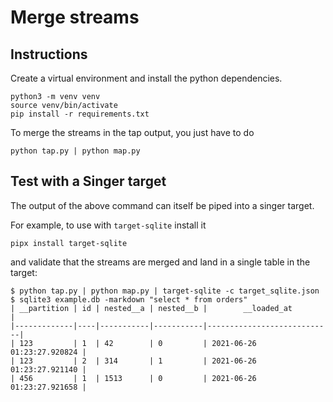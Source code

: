 # Merge streams

## Instructions

Create a virtual environment and install the python dependencies.

```shell
python3 -m venv venv
source venv/bin/activate
pip install -r requirements.txt
```

To merge the streams in the tap output, you just have to do

```shell
python tap.py | python map.py
```

## Test with a Singer target

The output of the above command can itself be piped into a singer target.

For example, to use with `target-sqlite` install it

```shell
pipx install target-sqlite
```

and validate that the streams are merged and land in a single table in the target:

```shell
$ python tap.py | python map.py | target-sqlite -c target_sqlite.json
$ sqlite3 example.db -markdown "select * from orders"
| __partition | id | nested__a | nested__b |        __loaded_at         |
|-------------|----|-----------|-----------|----------------------------|
| 123         | 1  | 42        | 0         | 2021-06-26 01:23:27.920824 |
| 123         | 2  | 314       | 1         | 2021-06-26 01:23:27.921140 |
| 456         | 1  | 1513      | 0         | 2021-06-26 01:23:27.921658 |
```
